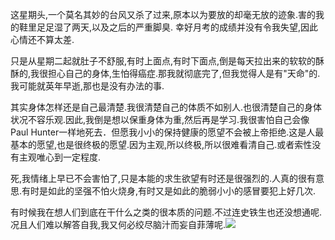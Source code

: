 <p>这星期头,一个莫名其妙的台风又杀了过来,原本以为要放的却毫无放的迹象.害的我的鞋里足足湿了两天,以及之后的严重脚臭. 幸好月考的成绩并没有令我失望,因此心情还不算太差.</p><p>只是从星期二起就肚子不舒服,有时上面点,有时下面点,倒是每天拉出来的软软的酥酥的,我很担心自己的身体,生怕得癌症.那我就彻底完了,但我觉得人是有"天命"的.我可能就英年早逝,那也是没有办法的事.</p><p>其实身体怎样还是自己最清楚.我很清楚自己的体质不如别人.也很清楚自己的身体状况不容乐观.因此,我倒是想以保重身体为重,然后再是学习.我很害怕自己会像Paul Hunter一样地死去．但愿我小小的保持健康的愿望不会被上帝拒绝.这是人最基本的愿望,也是很终极的愿望.因为主观,所以终极,所以很难看清自己.或者索性没有主观唯心到一定程度.</p><p>死,我情绪上早已不会害怕了,只是本能的求生欲望有时还是很强烈的.人真的很有意思.有时是如此的坚强不怕火烧身,有时又是如此的脆弱小小的感冒要犯上好几次.</p><p>有时候我在想人们到底在干什么之类的很本质的问题.不过连史铁生也还没想通呢.况且人们难以解答自我,我又何必绞尽脑汁而妄自菲薄呢.<img src="http://my.blog.sina.com.cn/images/face/001.gif"></p>